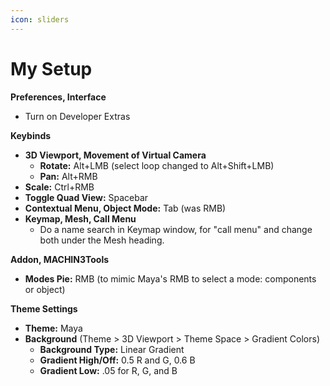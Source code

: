 ```yaml
---
icon: sliders
---
```


# My Setup

**Preferences, Interface**

* Turn on Developer Extras

**Keybinds**

* **3D Viewport, Movement of Virtual Camera**
  * **Rotate:** Alt+LMB (select loop changed to Alt+Shift+LMB)
  * **Pan:** Alt+RMB
* **Scale:** Ctrl+RMB
* **Toggle Quad View:** Spacebar
* **Contextual Menu, Object Mode:** Tab (was RMB)
* **Keymap, Mesh, Call Menu**
  * Do a name search in Keymap window, for "call menu" and change both under the Mesh heading.

**Addon, MACHIN3Tools**

* **Modes Pie:** RMB (to mimic Maya's RMB to select a mode: components or object)

**Theme Settings**

* **Theme:** Maya
* **Background** (Theme > 3D Viewport > Theme Space > Gradient Colors)
  * **Background Type:** Linear Gradient
  * **Gradient High/Off:** 0.5 R and G, 0.6 B
  * **Gradient Low:** .05 for R, G, and B
